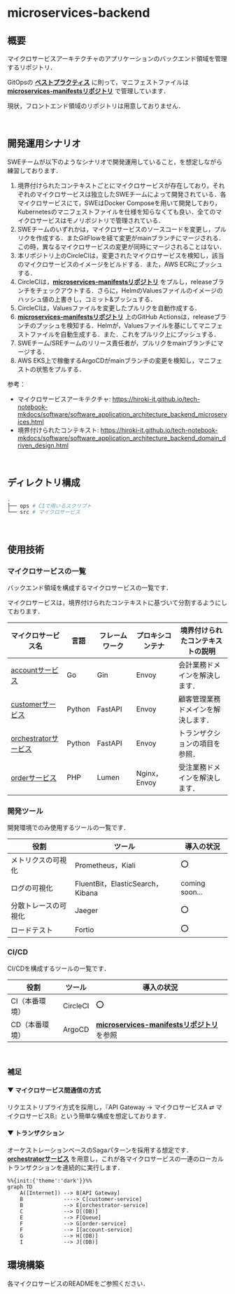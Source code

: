 # microservices-backend

## 概要

マイクロサービスアーキテクチャのアプリケーションのバックエンド領域を管理するリポジトリ．

GitOpsの **[ベストプラクティス](https://blog.argoproj.io/5-gitops-best-practices-d95cb0cbe9ff)** に則って，マニフェストファイルは **[microservices-manifestsリポジトリ](https://github.com/hiroki-it/microservices-manifests)** で管理しています．

現状，フロントエンド領域のリポジトリは用意しておりません．

<br>

## 開発運用シナリオ

SWEチームが以下のようなシナリオで開発運用していること，を想定しながら練習しております．

1. 境界付けられたコンテキストごとにマイクロサービスが存在しており，それぞれのマイクロサービスは独立したSWEチームによって開発されている．各マイクロサービスにて，SWEはDocker Composeを用いて開発しており，Kubernetesのマニフェストファイルを仕様を知らなくても良い．全てのマイクロサービスはモノリポジトリで管理されている．
2. SWEチームのいずれかは，マイクロサービスのソースコードを変更し，プルリクを作成する．またGitFlowを経て変更がmainブランチにマージされる．この時，異なるマイクロサービスの変更が同時にマージされることはない．
3. 本リポジトリ上のCircleCIは，変更されたマイクロサービスを検知し，該当のマイクロサービスのイメージをビルドする．また，AWS ECRにプッシュする．
4. CircleCIは，**[microservices-manifestsリポジトリ](https://github.com/hiroki-it/microservices-manifests)** をプルし，releaseブランチをチェックアウトする．さらに，HelmのValuesファイルのイメージのハッシュ値の上書きし，コミット&プッシュする．
5. CircleCIは，Valuesファイルを変更したプルリクを自動作成する．
6. **[microservices-manifestsリポジトリ](https://github.com/hiroki-it/microservices-manifests)** 上のGitHub Actionsは，releaseブランチのプッシュを検知する．Helmが，Valuesファイルを基にしてマニフェストファイルを自動生成する．また．これをプルリク上にプッシュする．
7. SWEチーム/SREチームのリリース責任者が，プルリクをmainブランチにマージする．
8. AWS EKS上で稼働するArgoCDがmainブランチの変更を検知し，マニフェストの状態をプルする．

参考：

- マイクロサービスアーキテクチャ: https://hiroki-it.github.io/tech-notebook-mkdocs/software/software_application_architecture_backend_microservices.html
- 境界付けられたコンテキスト: https://hiroki-it.github.io/tech-notebook-mkdocs/software/software_application_architecture_backend_domain_driven_design.html

<br>

## ディレクトリ構成

```bash
.
├── ops # CIで用いるスクリプト
└── src # マイクロサービス
```

<br>

## 使用技術

### マイクロサービスの一覧

バックエンド領域を構成するマイクロサービスの一覧です．

マイクロサービスは，境界付けられたコンテキストに基づいて分割するようにしております．

| マイクロサービス名                                                                                         | 言語     | フレームワーク | プロキシコンテナ    | 境界付けられたコンテキストの説明  |
|---------------------------------------------------------------------------------------------------|--------|---------|-------------|-------------------|
| [accountサービス](https://github.com/hiroki-it/microservices-backend/tree/main/src/account)           | Go     | Gin     | Envoy       | 会計業務ドメインを解決します．   |
| [customerサービス](https://github.com/hiroki-it/microservices-backend/tree/main/src/customer)         | Python | FastAPI | Envoy       | 顧客管理業務ドメインを解決します． |
| [orchestratorサービス](https://github.com/hiroki-it/microservices-backend/tree/main/src/orchestrator) | Python | FastAPI | Envoy       | トランザクションの項目を参照．   |
| [orderサービス](https://github.com/hiroki-it/microservices-backend/tree/main/src/order)               | PHP    | Lumen   | Nginx，Envoy | 受注業務ドメインを解決します．   |

### 開発ツール

開発環境でのみ使用するツールの一覧です．

| 役割         | ツール                            | 導入の状況          |
|------------|--------------------------------|----------------|
| メトリクスの可視化  | Prometheus，Kiali               | ⭕              |
| ログの可視化     | FluentBit，ElasticSearch，Kibana | coming soon... |
| 分散トレースの可視化 | Jaeger                    　　　  | ⭕              |
| ロードテスト     | Fortio                         | ⭕              |

### CI/CD

CI/CDを構成するツールの一覧です．

| 役割   | ツール      | 導入の状況          |
|------|----------|----------------|
| CI（本番環境）   | CircleCI | ⭕ |
| CD（本番環境）    | ArgoCD   | **[microservices-manifestsリポジトリ](https://github.com/hiroki-it/microservices-manifests)** を参照 |

<br>

### 補足

#### ▼ マイクロサービス間通信の方式

リクエストリプライ方式を採用し，『API Gateway → マイクロサービスA ⇄ マイクロサービスB』という簡単な構成を想定しております．

#### ▼ トランザクション

オーケストレーションベースのSagaパターンを採用する想定です．
[**orchestratorサービス**](https://github.com/hiroki-it/microservices-backend/tree/main/src/orchestrator) を用意し，これが各マイクロサービスの一連のローカルトランザクションを連続的に実行します．

```mermaid
%%{init:{'theme':'dark'}}%%
graph TD
    A([Internet]) --> B[API Gateway]
    B             ----> C[customer-service]
    B             --> E[orchestrator-service]
    C             --> D[(DB)]
    E             --> F[Queue]
    F             --> G[order-service]
    F             --> I[account-service]
    G             --> H[(DB)]
    I             --> J[(DB)]
```


## 環境構築

各マイクロサービスのREADMEをご参照ください．
